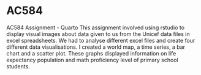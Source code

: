 # AC584
AC584 Assignment - Quarto
This assignment involved using rstudio to display visual images about data given to us from the Unicef data files in excel spreadsheets. We had to analyse different excel files and create four different data visualisations.
I created a world map, a time series, a bar chart and a scatter plot.
These graphs displayed information on life expectancy population and math proficiency level of primary school students. 
